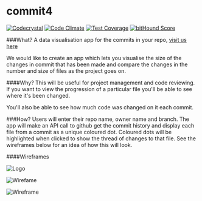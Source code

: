 # commit4

[![Codecrystal](https://img.shields.io/badge/code-crystal-5CB3FF.svg)](http://codecrystal.herokuapp.com/crystalise/kat4/commit4/master)
[![Code Climate](https://codeclimate.com/github/kat4/commit4/badges/gpa.svg)](https://codeclimate.com/github/kat4/commit4)
[![Test Coverage](https://codeclimate.com/github/kat4/commit4/badges/coverage.svg)](https://codeclimate.com/github/kat4/commit4/coverage)
[![bitHound Score](https://www.bithound.io/github/kat4/commit4/badges/score.svg)](https://www.bithound.io/github/kat4/commit4)


###What?
A data visualisation app for the commits in your repo, [visit us here](https://commit4.herokuapp.com/)

We would like to create an app which lets you visualise the size of the changes in commit that has been made and compare the changes in the number and size of files as the project goes on.

####Why?
This will be useful for project management and code reviewing. If you want to view the progression of a particular file you'll be able to see where it's been changed.

You'll also be able to see how much code was changed on it each commit.

###How?
Users will enter their repo name, owner name and branch.
The app will make an API call to github get the commit history and display each file from a commit as a unique coloured dot.
Coloured dots will be highlighted when clicked to show the thread of changes to that file.
See the wireframes below for an idea of how this will look.

####Wireframes

![Logo](https://files.gitter.im/kat4/fac6d1/T5nz/commit4.png)

![Wirefame](https://files.gitter.im/kat4/fac6d1/dXaa/wireframefinale.png)

![Wireframe](https://files.gitter.im/kat4/fac6d1/49DR/wireframe.png)
